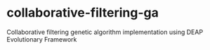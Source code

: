 # collaborative-filtering-ga
Collaborative filtering genetic algorithm implementation using DEAP Evolutionary Framework
